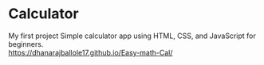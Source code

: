 # Calculator
My first project 
Simple calculator app using HTML, CSS, and JavaScript for beginners.
<br>
https://dhanarajballole17.github.io/Easy-math-Cal/
